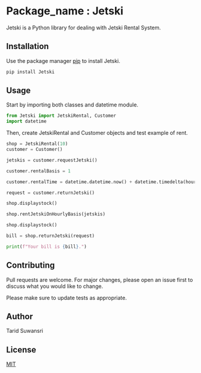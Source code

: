 # Package_name : Jetski

Jetski is a Python library for dealing with Jetski Rental System.

## Installation

Use the package manager [pip](https://pip.pypa.io/en/stable/) to install Jetski.

```bash
pip install Jetski
```

## Usage

Start by importing both classes and datetime module.

```python
from Jetski import JetskiRental, Customer
import datetime
```

Then, create JetskiRental and Customer objects and test example of rent.

```python
shop = JetskiRental(10)
customer = Customer()

jetskis = customer.requestJetski()

customer.rentalBasis = 1

customer.rentalTime = datetime.datetime.now() + datetime.timedelta(hours=-2)

request = customer.returnJetski()

shop.displaystock()

shop.rentJetskiOnHourlyBasis(jetskis)

shop.displaystock()

bill = shop.returnJetski(request)

print(f"Your bill is {bill}.")
```



## Contributing

Pull requests are welcome. For major changes, please open an issue first
to discuss what you would like to change.

Please make sure to update tests as appropriate.

## Author 

Tarid Suwansri

## License

[MIT](https://choosealicense.com/licenses/mit/)